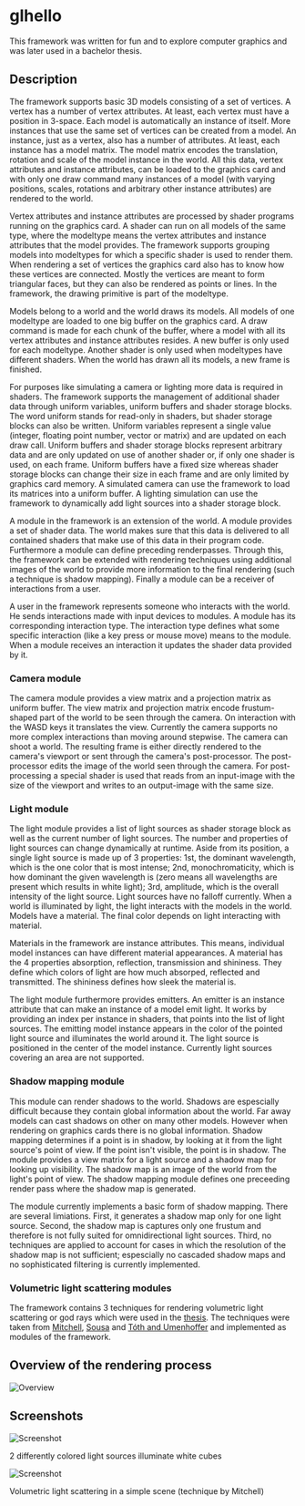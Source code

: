 # glhello

This framework was written for fun and to explore computer graphics and was later used in a bachelor thesis.

## Description

The framework supports basic 3D models consisting of a set of vertices. A vertex has a number of vertex attributes. At least, each vertex must have a position in 3-space. Each model is automatically an instance of itself. More instances that use the same set of vertices can be created from a model. An instance, just as a vertex, also has a number of attributes. At least, each instance has a model matrix. The model matrix encodes the translation, rotation and scale of the model instance in the world. All this data, vertex attributes and instance attributes, can be loaded to the graphics card and with only one draw command many instances of a model (with varying positions, scales, rotations and arbitrary other instance attributes) are rendered to the world.

Vertex attributes and instance attributes are processed by shader programs running on the graphics card. A shader can run on all models of the same type, where the modeltype means the vertex attributes and instance attributes that the model provides. The framework supports grouping models into modeltypes for which a specific shader is used to render them. When rendering a set of vertices the graphics card also has to know how these vertices are connected. Mostly the vertices are meant to form triangular faces, but they can also be rendered as points or lines. In the framework, the drawing primitive is part of the modeltype.

Models belong to a world and the world draws its models. All models of one modeltype are loaded to one big buffer on the graphics card. A draw command is made for each chunk of the buffer, where a model with all its vertex attributes and instance attributes resides. A new buffer is only used for each modeltype. Another shader is only used when modeltypes have different shaders. When the world has drawn all its models, a new frame is finished.

For purposes like simulating a camera or lighting more data is required in shaders. The framework supports the management of additional shader data through uniform variables, uniform buffers and shader storage blocks. The word uniform stands for read-only in shaders, but shader storage blocks can also be written. Uniform variables represent a single value (integer, floating point number, vector or matrix) and are updated on each draw call. Uniform buffers and shader storage blocks represent arbitrary data and are only updated on use of another shader or, if only one shader is used, on each frame. Uniform buffers have a fixed size whereas shader storage blocks can change their size in each frame and are only limited by graphics card memory. A simulated camera can use the framework to load its matrices into a uniform buffer. A lighting simulation can use the framework to dynamically add light sources into a shader storage block.

A module in the framework is an extension of the world. A module provides a set of shader data. The world makes sure that this data is delivered to all contained shaders that make use of this data in their program code. Furthermore a module can define preceding renderpasses. Through this, the framework can be extended with rendering techniques using additional images of the world to provide more information to the final rendering (such a technique is shadow mapping). Finally a module can be a receiver of interactions from a user.

A user in the framework represents someone who interacts with the world. He sends interactions made with input devices to modules. A module has its corresponding interaction type. The interaction type defines what some specific interaction (like a key press or mouse move) means to the module. When a module receives an interaction it updates the shader data provided by it.

### Camera module

The camera module provides a view matrix and a projection matrix as uniform buffer. The view matrix and projection matrix encode frustum-shaped part of the world to be seen through the camera. On interaction with the WASD keys it translates the view. Currently the camera supports no more complex interactions than moving around stepwise. The camera can shoot a world. The resulting frame is either directly rendered to the camera's viewport or sent through the camera's post-processor. The post-processor edits the image of the world seen through the camera. For post-processing a special shader is used that reads from an input-image with the size of the viewport and writes to an output-image with the same size.

### Light module

The light module provides a list of light sources as shader storage block as well as the current number of light sources. The number and properties of light sources can change dynamically at runtime. Aside from its position, a single light source is made up of 3 properties: 1st, the dominant wavelength, which is the one color that is most intense; 2nd, monochromaticity, which is how dominant the given wavelength is (zero means all wavelengths are present which results in white light); 3rd, amplitude, which is the overall intensity of the light source. Light sources have no falloff currently. When a world is illuminated by light, the light interacts with the models in the world. Models have a material. The final color depends on light interacting with material.

Materials in the framework are instance attributes. This means, individual model instances can have different material appearances. A material has the 4 properties absorption, reflection, transmission and shininess. They define which colors of light are how much absorped, reflected and transmitted. The shininess defines how sleek the material is.

The light module furthermore provides emitters. An emitter is an instance attribute that can make an instance of a model emit light. It works by providing an index per instance in shaders, that points into the list of light sources. The emitting model instance appears in the color of the pointed light source and illuminates the world around it. The light source is positioned in the center of the model instance. Currently light sources covering an area are not supported.

### Shadow mapping module

This module can render shadows to the world. Shadows are espescially difficult because they contain global information about the world. Far away models can cast shadows on other on many other models. However when rendering on graphics cards there is no global information. Shadow mapping determines if a point is in shadow, by looking at it from the light source's point of view. If the point isn't visible, the point is in shadow. The module provides a view matrix for a light source and a shadow map for looking up visibility. The shadow map is an image of the world from the light's point of view. The shadow mapping module defines one preceeding render pass where the shadow map is generated.

The module currently implements a basic form of shadow mapping. There are several limiations. First, it generates a shadow map only for one light source. Second, the shadow map is captures only one frustum and therefore is not fully suited for omnidirectional light sources. Third, no techniques are applied to account for cases in which the resolution of the shadow map is not sufficient; espescially no cascaded shadow maps and no sophisticated filtering is currently implemented.

### Volumetric light scattering modules

The framework contains 3 techniques for rendering volumetric light scattering or god rays which were used in the [thesis](../master/thesis.pdf). The techniques were taken from [Mitchell](https://developer.nvidia.com/gpugems/GPUGems3/gpugems3_ch13.html), [Sousa](http://www.gdcvault.com/play/247/CRYSIS-Next-Gen) and [Tóth and Umenhoffer](http://cg.iit.bme.hu/~szirmay/lightshaft.pdf) and implemented as modules of the framework.



## Overview of the rendering process

![Overview](../master/fw.png)


## Screenshots

![Screenshot](../master/screens/1.png)

2 differently colored light sources illuminate white cubes

![Screenshot](../master/screens/2.png)

Volumetric light scattering in a simple scene (technique by Mitchell)
